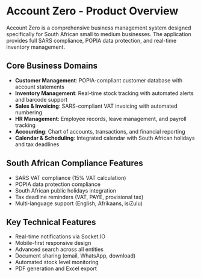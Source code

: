 # Account Zero - Product Overview

Account Zero is a comprehensive business management system designed specifically for South African small to medium businesses. The application provides full SARS compliance, POPIA data protection, and real-time inventory management.

## Core Business Domains

- **Customer Management**: POPIA-compliant customer database with account statements
- **Inventory Management**: Real-time stock tracking with automated alerts and barcode support
- **Sales & Invoicing**: SARS-compliant VAT invoicing with automated numbering
- **HR Management**: Employee records, leave management, and payroll tracking
- **Accounting**: Chart of accounts, transactions, and financial reporting
- **Calendar & Scheduling**: Integrated calendar with South African holidays and tax deadlines

## South African Compliance Features

- SARS VAT compliance (15% VAT calculation)
- POPIA data protection compliance
- South African public holidays integration
- Tax deadline reminders (VAT, PAYE, provisional tax)
- Multi-language support (English, Afrikaans, isiZulu)

## Key Technical Features

- Real-time notifications via Socket.IO
- Mobile-first responsive design
- Advanced search across all entities
- Document sharing (email, WhatsApp, download)
- Automated stock level monitoring
- PDF generation and Excel export